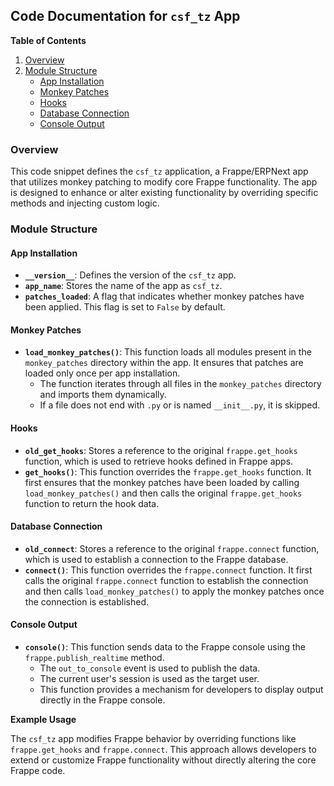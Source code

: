 ## Code Documentation for `csf_tz` App

**Table of Contents**

1.  [Overview](#overview)
2.  [Module Structure](#module-structure)
    *   [App Installation](#app-installation)
    *   [Monkey Patches](#monkey-patches)
    *   [Hooks](#hooks)
    *   [Database Connection](#database-connection)
    *   [Console Output](#console-output)

### Overview <a name="overview"></a>

This code snippet defines the `csf_tz` application, a Frappe/ERPNext app that utilizes monkey patching to modify core Frappe functionality. The app is designed to enhance or alter existing functionality by overriding specific methods and injecting custom logic. 

### Module Structure <a name="module-structure"></a>

#### App Installation  <a name="app-installation"></a>

*   **`__version__`**: Defines the version of the `csf_tz` app.
*   **`app_name`**: Stores the name of the app as `csf_tz`.
*   **`patches_loaded`**: A flag that indicates whether monkey patches have been applied. This flag is set to `False` by default.

#### Monkey Patches <a name="monkey-patches"></a>

*   **`load_monkey_patches()`**: This function loads all modules present in the `monkey_patches` directory within the app. It ensures that patches are loaded only once per app installation. 
    *   The function iterates through all files in the `monkey_patches` directory and imports them dynamically. 
    *   If a file does not end with `.py` or is named `__init__.py`, it is skipped.

#### Hooks <a name="hooks"></a>

*   **`old_get_hooks`**: Stores a reference to the original `frappe.get_hooks` function, which is used to retrieve hooks defined in Frappe apps.
*   **`get_hooks()`**: This function overrides the `frappe.get_hooks` function. It first ensures that the monkey patches have been loaded by calling `load_monkey_patches()` and then calls the original `frappe.get_hooks` function to return the hook data.

#### Database Connection <a name="database-connection"></a>

*   **`old_connect`**: Stores a reference to the original `frappe.connect` function, which is used to establish a connection to the Frappe database.
*   **`connect()`**: This function overrides the `frappe.connect` function. It first calls the original `frappe.connect` function to establish the connection and then calls `load_monkey_patches()` to apply the monkey patches once the connection is established.

#### Console Output <a name="console-output"></a>

*   **`console()`**: This function sends data to the Frappe console using the `frappe.publish_realtime` method. 
    *   The `out_to_console` event is used to publish the data.
    *   The current user's session is used as the target user.
    *   This function provides a mechanism for developers to display output directly in the Frappe console.

**Example Usage**

The `csf_tz` app modifies Frappe behavior by overriding functions like `frappe.get_hooks` and `frappe.connect`. This approach allows developers to extend or customize Frappe functionality without directly altering the core Frappe code. 
